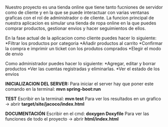 Nuestro proyecto es una tienda online que tiene tanto fucniones de servidor como de cliente y en la que se puede interactuar con varias ventanas graficas con el rol de administrador o de cliente. La funcion principal de nuestra aplicacion es simular una tienda de ropa online
en la que puedes comprar productos, gestionar envios y hacer seguimientos de ellos.

En la fase actual de la aplicacion como cliente puedes hacer lo siguiente:
  *Filtrar los productos por categoria
  *Añadir productos al carrito
  *Confirmar la compra e imprimir un ticket con los produtos comprados
  *Elegir el modo de envio

Como administrador puedes hacer lo siguiente:
  *Agregar, editar y borrar productos
  *Ver las cuentas registradas y eliminarlas.
  *Ver el estado de los envios
  

**INICIALIZACION DEL SERVER:**
Para iniciar el server hay que poner este comando en la terminal: **mvn spring-boot:run**

**TEST**
Escribir en la terminal: **mvn test**
Para ver los resultados en un grafico -> abrir **target/site/jacoco/index.html**

**DOCUMENTACIÓN**
Escribir en el cmd: **doxygen Doxyfile**
Para ver las funciones de todo el proyecto -> abrir **html/index.html**

